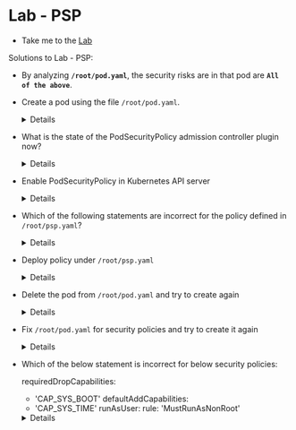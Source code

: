 # Lab - PSP
  
  - Take me to the [Lab](https://kodekloud.com/topic/labs-psp/)

Solutions to Lab - PSP:

- By analyzing **`/root/pod.yaml`**, the security risks are in that pod are **`All of the above`**.

- Create a pod using the file `/root/pod.yaml`.

  <details>

  ```
  Run
  $ kubectl apply -f /root/pod.yaml
  ```
  </details>

- What is the state of the PodSecurityPolicy admission controller plugin now?

  <details>

  ```
  Run
  $ kubectl exec -it kube-apiserver-controlplane -n kube-system -- kube-apiserver -h | grep 'admission-plugins'
  Disabled

  ```
  </details>

- Enable PodSecurityPolicy in Kubernetes API server

  <details>

  ```
  $ vi /etc/kubernetes/manifests/kube-apiserver.yaml
  Add PodSecurityPolicy admission controller to --enable-admission-plugins list like below
  - --enable-admission-plugins=NodeRestriction,PodSecurityPolicy
  No need for apply or restart

  ```
  </details>

- Which of the following statements are incorrect for the policy defined in `/root/psp.yaml`?

  <details>

  ```
  Allows pod to run only if they have some capabilities defined

  ```
  </details>

- Deploy policy under `/root/psp.yaml`

  <details>

  ```
  Run
  $ kubectl apply -f /root/psp.yaml  
  ```
  </details>

- Delete the pod from `/root/pod.yaml` and try to create again

  <details>

  ```
  Run
  $ kubectl delete -f /root/pod.yaml
  $ kubectl apply -f /root/pod.yaml
  you cannot create same pod after PodSecurityPolicy is enabled and policies are added
  ```
  </details>

- Fix `/root/pod.yaml` for security policies and try to create it again

  <details>

  ```
  $ vi /root/pod.yaml
  Edit the file, it should looks like below:

  apiVersion: v1
  kind: Pod
  metadata:
      name: example-app
  spec:
      containers:
          -
              name: simple-webapp
              image: ubuntu
              command: ["sleep" , "3600"]
              securityContext:
                privileged: false
                runAsUser: 0
      volumes:
      -   name: data-volume
          hostPath:
            path: '/data'
            type: Directory
  ```
  </details>

- Which of the below statement is incorrect for below security policies:

  requiredDropCapabilities:
  - 'CAP_SYS_BOOT'
  defaultAddCapabilities:
  - 'CAP_SYS_TIME'
  runAsUser:
    rule: 'MustRunAsNonRoot'

  <details>

  ```
  CAP_SYS_BOOT capability will be ignored if specified in pod definition and pod will be created
  ```
  </details>
